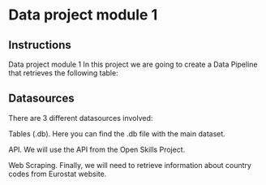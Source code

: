 # Data project module 1
## Instructions
Data project module 1
In this project we are going to create a Data Pipeline that retrieves the following table:

## Datasources

There are 3 different datasources involved:

Tables (.db). Here you can find the .db file with the main dataset.

API. We will use the API from the Open Skills Project.

Web Scraping. Finally, we will need to retrieve information about country codes from Eurostat website.
